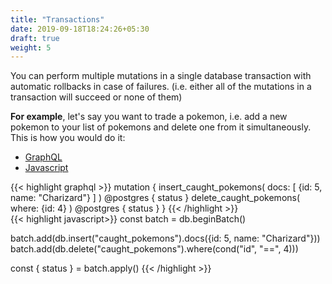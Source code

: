 ```yaml
---
title: "Transactions"
date: 2019-09-18T18:24:26+05:30
draft: true
weight: 5
---
```


You can perform multiple mutations in a single database transaction with automatic rollbacks in case of failures. (i.e. either all of the mutations in a transaction will succeed or none of them)

**For example**, let's say you want to trade a pokemon, i.e. add a new pokemon to your list of pokemons and delete one from it simultaneously. This is how you would do it:

<div class="row tabs-wrapper">
  <div class="col s12" style="padding:0">
    <ul class="tabs">
      <li class="tab col s2"><a class="active" href="#upsert-graphql">GraphQL</a></li>
      <li class="tab col s2"><a href="#upsert-js">Javascript</a></li>
    </ul>
  </div>
  <div id="upsert-graphql" class="col s12" style="padding:0">
{{< highlight graphql >}}
mutation {
  insert_caught_pokemons(
    docs: [
      {id: 5, name: "Charizard"}
    ]
  ) @postgres {
    status
  }
  delete_caught_pokemons(
    where: {id: 4}
  ) @postgres {
    status
  }
}
{{< /highlight >}}   
  </div>
  <div id="upsert-js" class="col s12" style="padding:0">
{{< highlight javascript>}}
const batch = db.beginBatch()

batch.add(db.insert("caught_pokemons").docs({id: 5, name: "Charizard"}))
batch.add(db.delete("caught_pokemons").where(cond("id", "==", 4)))

const { status } = batch.apply()
{{< /highlight >}}  
  </div>
</div>
